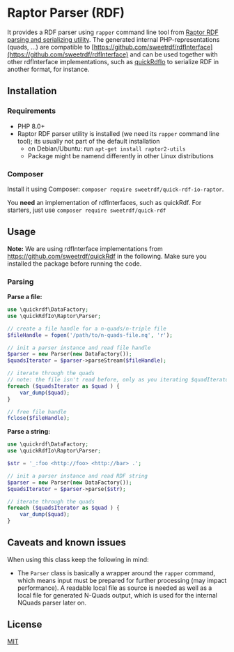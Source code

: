 # Raptor Parser (RDF)

It provides a RDF parser using `rapper` command line tool from [Raptor RDF parsing and serializing utility](https://librdf.org/raptor/rapper.html).
The generated internal PHP-representations (quads, ...) are compatible to [https://github.com/sweetrdf/rdfInterface](https://github.com/sweetrdf/rdfInterface) and can be used together with other rdfInterface implementations, such as [quickRdfIo](https://github.com/sweetrdf/quickRdfIo) to serialize RDF in another format, for instance.

## Installation

### Requirements

* PHP 8.0+
* Raptor RDF parser utility is installed (we need its `rapper` command line tool); its usually not part of the default installation
  * on Debian/Ubuntu: run `apt-get install raptor2-utils`
  * Package might be namend differently in other Linux distributions

### Composer

Install it using Composer: `composer require sweetrdf/quick-rdf-io-raptor`.

You **need** an implementation of rdfInterfaces, such as quickRdf.
For starters, just use `composer require sweetrdf/quick-rdf`

## Usage

**Note:** We are using rdfInterface implementations from https://github.com/sweetrdf/quickRdf in the following.
Make sure you installed the package before running the code.

### Parsing

**Parse a file:**

```php
use \quickrdf\DataFactory;
use \quickRdfIo\Raptor\Parser;

// create a file handle for a n-quads/n-triple file
$fileHandle = fopen('/path/to/n-quads-file.nq', 'r');

// init a parser instance and read file handle
$parser = new Parser(new DataFactory());
$quadsIterator = $parser->parseStream($fileHandle);

// iterate through the quads
// note: the file isn't read before, only as you iterating $quadIterator
foreach ($quadsIterator as $quad ) {
    var_dump($quad);
}

// free file handle
fclose($fileHandle);
```

**Parse a string:**

```php
use \quickrdf\DataFactory;
use \quickRdfIo\Raptor\Parser;

$str = '_:foo <http://foo> <http://bar> .';

// init a parser instance and read RDF string
$parser = new Parser(new DataFactory());
$quadsIterator = $parser->parse($str);

// iterate through the quads
foreach ($quadsIterator as $quad ) {
    var_dump($quad);
}
```

## Caveats and known issues

When using this class keep the following in mind:

* The `Parser` class is basically a wrapper around the `rapper` command, which means input must be prepared for further processing (may impact performance). A readable local file as source is needed as well as a local file for generated N-Quads output, which is used for the internal NQuads parser later on.

## License

[MIT](./LICENSE)
